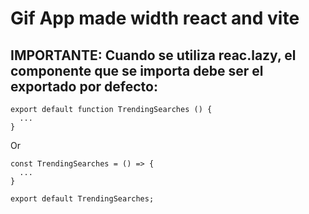 # Gif App made width react and vite

## IMPORTANTE: Cuando se utiliza reac.lazy, el componente que se importa debe ser el exportado por defecto:
~~~
export default function TrendingSearches () { 
  ...
}
~~~

Or

~~~
const TrendingSearches = () => {
  ...
}

export default TrendingSearches;
~~~